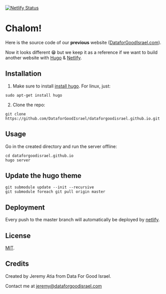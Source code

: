 [![Netlify Status](https://api.netlify.com/api/v1/badges/6d27f2e6-fd25-4042-80f2-0a54171d9b31/deploy-status)](https://app.netlify.com/sites/dataforgoodisrael/deploys)

# Chalom!
Here is the source code of our **previous** website ([DataforGoodIsrael.com](https://DataforGoodIsrael.com)).

Now it looks different 😁 but we keep it as a reference if we want to build another website with [Hugo](https://gohugo.io/) & [Netlify](https://www.netlify.com/).

## Installation
1. Make sure to install [install hugo](https://gohugo.io/getting-started/installing/).
For linux, just:
```shell
sudo apt-get install hugo
```
2. Clone the repo:
```shell
git clone https://github.com/DataforGoodIsrael/dataforgoodisrael.github.io.git
```

## Usage
Go in the created directory and run the server offline:
```shell
cd dataforgoodisrael.github.io
hugo server
```

## Update the hugo theme
```
git submodule update --init --recursive
git submodule foreach git pull origin master
```

## Deployment
Every push to the master branch will automatically be deployed by [netlify](https://www.netlify.com/).

## License
[MIT](LICENSE).

## Credits
Created by Jeremy Atia from Data For Good Israel.

Contact me at jeremy@dataforgoodisrael.com
